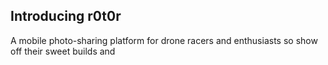 ## Introducing r0t0r

A mobile photo-sharing platform for drone racers and enthusiasts so show off their sweet builds and 
